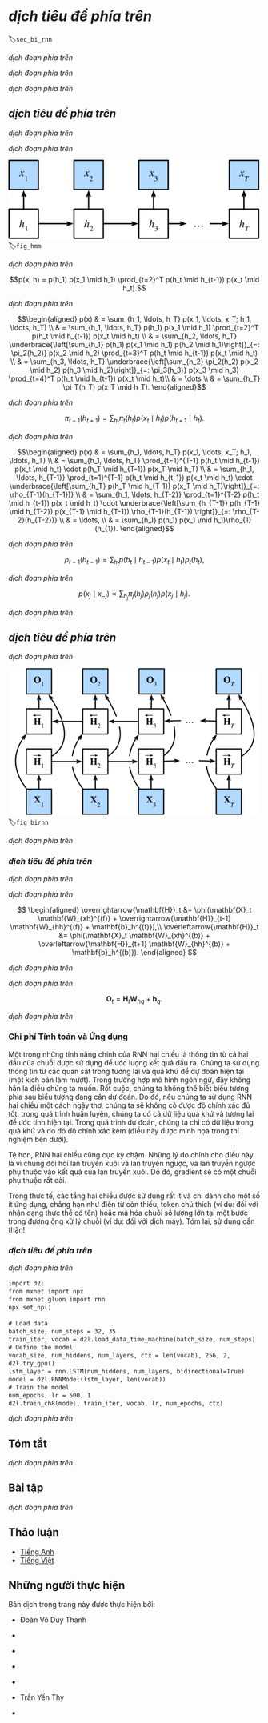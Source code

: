 <!-- ===================== Bắt đầu dịch Phần 1 ==================== -->
<!-- ========================================= REVISE PHẦN 1 - BẮT ĐẦU =================================== -->

<!--
# Bidirectional Recurrent Neural Networks
-->

# *dịch tiêu đề phía trên*
:label:`sec_bi_rnn`


<!--
So far we assumed that our goal is to model the next word given what we have seen so far, e.g., in the context of a time series or in the context of a language model.
While this is a typical scenario, it is not the only one we might encounter.
To illustrate the issue, consider the following three tasks of filling in the blanks in a text:
-->

*dịch đoạn phía trên*

<!--
1. `I am _____`
2. `I am _____ very hungry.`
3. `I am _____ very hungry, I could eat half a pig.`
-->

*dịch đoạn phía trên*

<!--
Depending on the amount of information available, we might fill the blanks with very different words such as "happy", "not", and "very".
Clearly the end of the phrase (if available) conveys significant information about which word to pick.
A sequence model that is incapable of taking advantage of this will perform poorly on related tasks.
For instance, to do well in named entity recognition (e.g., to recognize whether "Green" refers to "Mr. Green" or to the color) longer-range context is equally vital.
To get some inspiration for addressing the problem let us take a detour to graphical models.
-->

*dịch đoạn phía trên*

<!-- ===================== Kết thúc dịch Phần 1 ===================== -->

<!-- ===================== Bắt đầu dịch Phần 2 ===================== -->

<!--
## Dynamic Programming
-->

## *dịch tiêu đề phía trên*

<!--
This section serves to illustrate the dynamic programming problem.
The specific technical details do not matter for understanding the deep learning counterpart but they help in motivating why one might use deep learning and why one might pick specific architectures.
-->

*dịch đoạn phía trên*

<!--
If we want to solve the problem using graphical models we could for instance design a latent variable model as follows.
We assume that there exists some latent variable $h_t$ which governs the emissions $x_t$ that we observe via $p(x_t \mid h_t)$.
Moreover, the transitions $h_t \to h_{t+1}$ are given by some state transition probability $p(h_t+1 \mid h_{t})$.
The graphical model is then a Hidden Markov Model (HMM) as in :numref:`fig_hmm`.
-->

*dịch đoạn phía trên*

<!--
![ Hidden Markov Model. ](../img/hmm.svg)
-->

![*dịch chú thích ảnh phía trên*](../img/hmm.svg)
:label:`fig_hmm`

<!--
Thus, for a sequence of $T$ observations we have the following joint probability distribution over observed and hidden states:
-->

*dịch đoạn phía trên*

$$p(x, h) = p(h_1) p(x_1 \mid h_1) \prod_{t=2}^T p(h_t \mid h_{t-1}) p(x_t \mid h_t).$$

<!--
Now assume that we observe all $x_i$ with the exception of some $x_j$ and it is our goal to compute $p(x_j \mid x^{-j})$, where $x^{-j} = (x_1, x_2, \ldots, x_{j-1})$.
To accomplish this we need to sum over all possible choices of $h = (h_1, \ldots, h_T)$.
In case $h_i$ can take on $k$ distinct values, this means that we need to sum over $k^T$ terms---mission impossible!
Fortunately there is an elegant solution for this: dynamic programming.
To see how it works, consider summing over the first two hidden variable $h_1$ and $h_2$.
This yields:
-->

*dịch đoạn phía trên*


$$\begin{aligned}
    p(x) & = \sum_{h_1, \ldots, h_T} p(x_1, \ldots, x_T; h_1, \ldots, h_T) \\
    & = \sum_{h_1, \ldots, h_T} p(h_1) p(x_1 \mid h_1) \prod_{t=2}^T p(h_t \mid h_{t-1}) p(x_t \mid h_t) \\
    & = \sum_{h_2, \ldots, h_T} \underbrace{\left[\sum_{h_1} p(h_1) p(x_1 \mid h_1) p(h_2 \mid h_1)\right]}_{=: \pi_2(h_2)}
    p(x_2 \mid h_2) \prod_{t=3}^T p(h_t \mid h_{t-1}) p(x_t \mid h_t) \\
    & = \sum_{h_3, \ldots, h_T} \underbrace{\left[\sum_{h_2} \pi_2(h_2) p(x_2 \mid h_2) p(h_3 \mid h_2)\right]}_{=: \pi_3(h_3)}
    p(x_3 \mid h_3) \prod_{t=4}^T p(h_t \mid h_{t-1}) p(x_t \mid h_t)\\
    & = \dots \\
    & = \sum_{h_T} \pi_T(h_T) p(x_T \mid h_T).
\end{aligned}$$


<!--
In general we have the *forward recursion* as
-->

*dịch đoạn phía trên*


$$\pi_{t+1}(h_{t+1}) = \sum_{h_t} \pi_t(h_t) p(x_t \mid h_t) p(h_{t+1} \mid h_t).$$


<!--
The recursion is initialized as $\pi_1(h_1) = p(h_1)$.
In abstract terms this can be written as $\pi_{t+1} = f(\pi_t, x_t)$, where $f$ is some learnable function.
This looks very much like the update equation in the hidden variable models we discussed so far in the context of RNNs.
Entirely analogously to the forward recursion, we can also start a backward recursion.
This yields:
-->

*dịch đoạn phía trên*


$$\begin{aligned}
    p(x) & = \sum_{h_1, \ldots, h_T} p(x_1, \ldots, x_T; h_1, \ldots, h_T) \\
    & = \sum_{h_1, \ldots, h_T} \prod_{t=1}^{T-1} p(h_t \mid h_{t-1}) p(x_t \mid h_t) \cdot p(h_T \mid h_{T-1}) p(x_T \mid h_T) \\
    & = \sum_{h_1, \ldots, h_{T-1}} \prod_{t=1}^{T-1} p(h_t \mid h_{t-1}) p(x_t \mid h_t) \cdot
    \underbrace{\left[\sum_{h_T} p(h_T \mid h_{T-1}) p(x_T \mid h_T)\right]}_{=: \rho_{T-1}(h_{T-1})} \\
    & = \sum_{h_1, \ldots, h_{T-2}} \prod_{t=1}^{T-2} p(h_t \mid h_{t-1}) p(x_t \mid h_t) \cdot
    \underbrace{\left[\sum_{h_{T-1}} p(h_{T-1} \mid h_{T-2}) p(x_{T-1} \mid h_{T-1}) \rho_{T-1}(h_{T-1}) \right]}_{=: \rho_{T-2}(h_{T-2})} \\
    & = \ldots, \\
    & = \sum_{h_1} p(h_1) p(x_1 \mid h_1)\rho_{1}(h_{1}).
\end{aligned}$$


<!--
We can thus write the *backward recursion* as
-->

*dịch đoạn phía trên*


$$\rho_{t-1}(h_{t-1})= \sum_{h_{t}} p(h_{t} \mid h_{t-1}) p(x_{t} \mid h_{t}) \rho_{t}(h_{t}),$$

<!-- ===================== Kết thúc dịch Phần 2 ===================== -->

<!-- ===================== Bắt đầu dịch Phần 3 ===================== -->

<!--
with initialization $\rho_T(h_T) = 1$.
These two recursions allow us to sum over $T$ variables in $\mathcal{O}(kT)$ (linear) time over all values of $(h_1, \ldots, h_T)$ rather than in exponential time.
This is one of the great benefits of the probabilistic inference with graphical models.
It is a very special instance of the :cite:`Aji.McEliece.2000` proposed in 2000 by Aji and McEliece.
Combining both forward and backward pass, we are able to compute
-->

*dịch đoạn phía trên*


$$p(x_j \mid x_{-j}) \propto \sum_{h_j} \pi_j(h_j) \rho_j(h_j) p(x_j \mid h_j).$$


<!--
Note that in abstract terms the backward recursion can be written as $\rho_{t-1} = g(\rho_t, x_t)$, where $g$ is a learnable function.
Again, this looks very much like an update equation, just running backwards unlike what we have seen so far in RNNs.
Indeed, HMMs benefit from knowing future data when it is available.
Signal processing scientists distinguish between the two cases of knowing and not knowing future observations as interpolation v.s. extrapolation.
See the introductory chapter of the book by :cite:`Doucet.De-Freitas.Gordon.2001` on sequential Monte Carlo algorithms for more details.
-->

*dịch đoạn phía trên*

<!-- ========================================= REVISE PHẦN 1 - KẾT THÚC ===================================-->

<!-- ========================================= REVISE PHẦN 2 - BẮT ĐẦU ===================================-->

<!--
## Bidirectional Model
-->

## *dịch tiêu đề phía trên*

<!--
If we want to have a mechanism in RNNs that offers comparable look-ahead ability as in HMMs, we need to modify the recurrent net design that we have seen so far.
Fortunately, this is easy conceptually.
Instead of running an RNN only in the forward mode starting from the first symbol, we start another one from the last symbol running from back to front.
*Bidirectional recurrent neural networks* add a hidden layer that passes information in a backward direction to more flexibly process such information.
:numref:`fig_birnn` illustrates the architecture of a bidirectional recurrent neural network with a single hidden layer.
-->

*dịch đoạn phía trên*

<!--
![ Architecture of a bidirectional recurrent neural network. ](../img/birnn.svg)
-->

![*dịch chú thích ảnh phía trên*](../img/birnn.svg)
:label:`fig_birnn`

<!--
In fact, this is not too dissimilar to the forward and backward recursion we encountered above.
The main distinction is that in the previous case these equations had a specific statistical meaning.
Now they are devoid of such easily accessible interpretation and we can just treat them as generic functions.
This transition epitomizes many of the principles guiding the design of modern deep networks: 
first, use the type of functional dependencies of classical statistical models, and then use the models in a generic form.
-->

*dịch đoạn phía trên*

<!-- ===================== Kết thúc dịch Phần 3 ===================== -->

<!-- ===================== Bắt đầu dịch Phần 4 ===================== -->

<!--
### Definition
-->

### *dịch tiêu đề phía trên*

<!--
Bidirectional RNNs were introduced by :cite:`Schuster.Paliwal.1997`.
For a detailed discussion of the various architectures see also the paper by :cite:`Graves.Schmidhuber.2005`.
Let us look at the specifics of such a network.
-->

*dịch đoạn phía trên*

<!--
For a given timestep $t$, the minibatch input is $\mathbf{X}_t \in \mathbb{R}^{n \times d}$ (number of examples: $n$, number of inputs: $d$) and the ßßhidden layer activation function is $\phi$.
In the bidirectional architecture, we assume that the forward and backward hidden states for this timestep are 
$\overrightarrow{\mathbf{H}}_t  \in \mathbb{R}^{n \times h}$ and $\overleftarrow{\mathbf{H}}_t  \in \mathbb{R}^{n \times h}$ respectively.
Here $h$ indicates the number of hidden units.
We compute the forward and backward hidden state updates as follows:
-->

*dịch đoạn phía trên*


$$
\begin{aligned}
\overrightarrow{\mathbf{H}}_t &= \phi(\mathbf{X}_t \mathbf{W}_{xh}^{(f)} + \overrightarrow{\mathbf{H}}_{t-1} \mathbf{W}_{hh}^{(f)}  + \mathbf{b}_h^{(f)}),\\
\overleftarrow{\mathbf{H}}_t &= \phi(\mathbf{X}_t \mathbf{W}_{xh}^{(b)} + \overleftarrow{\mathbf{H}}_{t+1} \mathbf{W}_{hh}^{(b)}  + \mathbf{b}_h^{(b)}).
\end{aligned}
$$


<!--
Here, the weight parameters 
$\mathbf{W}_{xh}^{(f)} \in \mathbb{R}^{d \times h}, \mathbf{W}_{hh}^{(f)} \in \mathbb{R}^{h \times h}, \mathbf{W}_{xh}^{(b)} \in \mathbb{R}^{d \times h}, \text{ and } \mathbf{W}_{hh}^{(b)} \in \mathbb{R}^{h \times h}$, and bias parameters $\mathbf{b}_h^{(f)} \in \mathbb{R}^{1 \times h} \text{ and } \mathbf{b}_h^{(b)} \in \mathbb{R}^{1 \times h}$ 
are all model parameters.
-->

*dịch đoạn phía trên*

<!--
Then we concatenate the forward and backward hidden states $\overrightarrow{\mathbf{H}}_t$ and $\overleftarrow{\mathbf{H}}_t$ 
to obtain the hidden state $\mathbf{H}_t \in \mathbb{R}^{n \times 2h}$ and feed it to the output layer.
In deep bidirectional RNNs, the information is passed on as *input* to the next bidirectional layer.
Last, the output layer computes the output $\mathbf{O}_t \in \mathbb{R}^{n \times q}$ (number of outputs: $q$):
-->

*dịch đoạn phía trên*


$$\mathbf{O}_t = \mathbf{H}_t \mathbf{W}_{hq} + \mathbf{b}_q.$$


<!--
Here, the weight parameter $\mathbf{W}_{hq} \in \mathbb{R}^{2h \times q}$ and the bias parameter $\mathbf{b}_q \in \mathbb{R}^{1 \times q}$ are the model parameters of the output layer.
The two directions can have different numbers of hidden units.
-->

*dịch đoạn phía trên*

<!-- ===================== Kết thúc dịch Phần 4 ===================== -->

<!-- ===================== Bắt đầu dịch Phần 5 ===================== -->

<!--
### Computational Cost and Applications
-->

### Chi phí Tính toán và Ứng dụng

<!--
One of the key features of a bidirectional RNN is that information from both ends of the sequence is used to estimate the output.
That is, we use information from both future and past observations to predict the current one (a smoothing scenario).
In the case of language models this is not quite what we want.
After all, we do not have the luxury of knowing the next to next symbol when predicting the next one.
Hence, if we were to use a bidirectional RNN naively we would not get a very good accuracy: during training we have past and future data to estimate the present.
During test time we only have past data and thus poor accuracy (we will illustrate this in an experiment below).
-->

Một trong những tính năng chính của RNN hai chiều là thông tin từ cả hai đầu của chuỗi được sử dụng để ước lượng kết quả đầu ra.
Chúng ta sử dụng thông tin từ các quan sát trong tương lai và quá khứ để dự đoán hiện tại (một kịch bản làm mượt).
Trong trường hợp mô hình ngôn ngữ, đây không hẳn là điều chúng ta muốn.
Rốt cuộc, chúng ta không thể biết biểu tượng phía sau biểu tượng đang cần dự đoán.
Do đó, nếu chúng ta sử dụng RNN hai chiều một cách ngây thơ, chúng ta sẽ không có được độ chính xác đủ tốt: trong quá trình huấn luyện, chúng ta có cả dữ liệu quá khứ và tương lai để ước tính hiện tại.
Trong quá trình dự đoán, chúng ta chỉ có dữ liệu trong quá khứ và do đó độ chính xác kém (điều này được minh họa trong thí nghiệm bên dưới).

<!--
To add insult to injury, bidirectional RNNs are also exceedingly slow.
The main reasons for this are that they require both a forward and a backward pass and that the backward pass is dependent on the outcomes of the forward pass.
Hence, gradients will have a very long dependency chain.
-->

Tệ hơn, RNN hai chiều cũng cực kỳ chậm.
Những lý do chính cho điều này là vì chúng đòi hỏi lan truyền xuôi và lan truyền ngược, và lan truyền ngược phụ thuộc vào kết quả của lan truyền xuôi.
Do đó, gradient sẽ có một chuỗi phụ thuộc rất dài.


<!--
In practice bidirectional layers are used very sparingly and only for a narrow set of applications, such as filling in missing words, annotating tokens 
(e.g., for named entity recognition), or encoding sequences wholesale as a step in a sequence processing pipeline (e.g., for machine translation).
In short, handle with care!
-->

Trong thực tế, các tầng hai chiều được sử dụng rất ít và chỉ dành cho một số ít ứng dụng, chẳng hạn như điền từ còn thiếu, token chú thích (ví dụ: đối với nhận dạng thực thể có tên) hoặc mã hóa chuỗi số lượng lớn tại một bước trong đường ống xử lý chuỗi (ví dụ: đối với dịch máy).
Tóm lại, sử dụng cẩn thận!

<!-- ===================== Kết thúc dịch Phần 5 ===================== -->

<!-- ===================== Bắt đầu dịch Phần 6 ===================== -->

<!-- ========================================= REVISE PHẦN 2 - KẾT THÚC ===================================-->

<!-- ========================================= REVISE PHẦN 3 - BẮT ĐẦU ===================================-->

<!--
### Training a Bidirectional RNN for the Wrong Application
-->

### *dịch tiêu đề phía trên*

<!--
If we were to ignore all advice regarding the fact that bidirectional LSTMs use past and future data and simply apply it to language models, we will get estimates with acceptable perplexity.
Nonetheless, the ability of the model to predict future symbols is severely compromised as the example below illustrates.
Despite reasonable perplexity, it only generates gibberish even after many iterations.
We include the code below as a cautionary example against using them in the wrong context.
-->

*dịch đoạn phía trên*


```{.python .input}
import d2l
from mxnet import npx
from mxnet.gluon import rnn
npx.set_np()

# Load data
batch_size, num_steps = 32, 35
train_iter, vocab = d2l.load_data_time_machine(batch_size, num_steps)
# Define the model
vocab_size, num_hiddens, num_layers, ctx = len(vocab), 256, 2, d2l.try_gpu()
lstm_layer = rnn.LSTM(num_hiddens, num_layers, bidirectional=True)
model = d2l.RNNModel(lstm_layer, len(vocab))
# Train the model
num_epochs, lr = 500, 1
d2l.train_ch8(model, train_iter, vocab, lr, num_epochs, ctx)
```


<!--
The output is clearly unsatisfactory for the reasons described above.
For a discussion of more effective uses of bidirectional models, please see the sentiment classification in :numref:`sec_sentiment_rnn`.
-->

*dịch đoạn phía trên*

<!--
## Summary
-->

## Tóm tắt

<!--
* In bidirectional recurrent neural networks, the hidden state for each timestep is simultaneously determined by the data prior to and after the current timestep.
* Bidirectional RNNs bear a striking resemblance with the forward-backward algorithm in graphical models.
* Bidirectional RNNs are mostly useful for sequence embedding and the estimation of observations given bidirectional context.
* Bidirectional RNNs are very costly to train due to long gradient chains.
-->

*dịch đoạn phía trên*

<!--
## Exercises
-->

## Bài tập

<!--
1. If the different directions use a different number of hidden units, how will the shape of $\mathbf{H}_t$ change?
2. Design a bidirectional recurrent neural network with multiple hidden layers.
3. Implement a sequence classification algorithm using bidirectional RNNs. 
Hint: use the RNN to embed each word and then aggregate (average) all embedded outputs before sending the output into an MLP for classification. 
For instance, if we have $(\mathbf{o}_1, \mathbf{o}_2, \mathbf{o}_3)$, we compute $\bar{\mathbf{o}} = \frac{1}{3} \sum_i \mathbf{o}_i$ first and then use the latter for sentiment classification.
-->

*dịch đoạn phía trên*

<!-- ===================== Kết thúc dịch Phần 6 ===================== -->
<!-- ========================================= REVISE PHẦN 3 - KẾT THÚC ===================================-->

## Thảo luận
* [Tiếng Anh](https://discuss.mxnet.io/t/2370)
* [Tiếng Việt](https://forum.machinelearningcoban.com/c/d2l)

## Những người thực hiện
Bản dịch trong trang này được thực hiện bởi:
<!--
Tác giả của mỗi Pull Request điền tên mình và tên những người review mà bạn thấy
hữu ích vào từng phần tương ứng. Mỗi dòng một tên, bắt đầu bằng dấu `*`.

Lưu ý:
* Nếu reviewer không cung cấp tên, bạn có thể dùng tên tài khoản GitHub của họ
với dấu `@` ở đầu. Ví dụ: @aivivn.

* Tên đầy đủ của các reviewer có thể được tìm thấy tại https://github.com/aivivn/d2l-vn/blob/master/docs/contributors_info.md
-->

* Đoàn Võ Duy Thanh
<!-- Phần 1 -->
*

<!-- Phần 2 -->
*

<!-- Phần 3 -->
*

<!-- Phần 4 -->
*

<!-- Phần 5 -->
* Trần Yến Thy

<!-- Phần 6 -->
*
